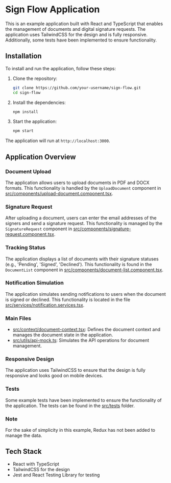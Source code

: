 # Sign Flow Application

This is an example application built with React and TypeScript that enables the management of documents and digital signature requests. The application uses TailwindCSS for the design and is fully responsive. Additionally, some tests have been implemented to ensure functionality.

## Installation

To install and run the application, follow these steps:

1. Clone the repository:

   ```sh
   git clone https://github.com/your-username/sign-flow.git
   cd sign-flow
   ```

2. Install the dependencies:

   ```sh
   npm install
   ```

3. Start the application:

   ```sh
   npm start
   ```

The application will run at `http://localhost:3000`.

## Application Overview

### Document Upload

The application allows users to upload documents in PDF and DOCX formats. This functionality is handled by the `UploadDocument` component in [src/components/upload-document.component.tsx](src/components/upload-document.component.tsx).

### Signature Request

After uploading a document, users can enter the email addresses of the signers and send a signature request. This functionality is managed by the `SignatureRequest` component in [src/components/signature-request.component.tsx](src/components/signature-request.component.tsx).

### Tracking Status

The application displays a list of documents with their signature statuses (e.g., 'Pending', 'Signed', 'Declined'). This functionality is found in the `DocumentList` component in [src/components/document-list.component.tsx](src/components/document-list.component.tsx).

### Notification Simulation

The application simulates sending notifications to users when the document is signed or declined. This functionality is located in the file [src/services/notification.services.tsx](src/services/notification.services.tsx).

### Main Files

- [src/context/document-context.tsx](src/context/document-context.tsx): Defines the document context and manages the document state in the application.
- [src/utils/api-mock.ts](src/utils/api-mock.ts): Simulates the API operations for document management.

### Responsive Design

The application uses TailwindCSS to ensure that the design is fully responsive and looks good on mobile devices.

### Tests

Some example tests have been implemented to ensure the functionality of the application. The tests can be found in the [src/tests](src/tests) folder.

### Note

For the sake of simplicity in this example, Redux has not been added to manage the data.

## Tech Stack

- React with TypeScript
- TailwindCSS for the design
- Jest and React Testing Library for testing
